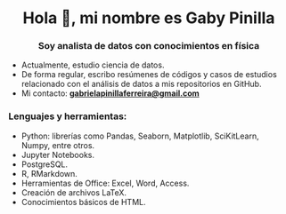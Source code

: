 <h1 align="center">Hola 👋, mi nombre es Gaby Pinilla</h1>
<h3 align="center">Soy analista de datos con conocimientos en física</h3>

- Actualmente, estudio ciencia de datos.
- De forma regular, escribo resúmenes de códigos y casos de estudios relacionado con el análisis de datos a mis repositorios en GitHub.
- Mi contacto: **gabrielapinillaferreira@gmail.com**

<h3 align="left">Lenguajes y herramientas:</h3>

- Python: librerías como Pandas, Seaborn, Matplotlib, SciKitLearn, Numpy, entre otros.
- Jupyter Notebooks.
- PostgreSQL.
- R, RMarkdown.
- Herramientas de Office: Excel, Word, Access.
- Creación de archivos LaTeX.
- Conocimientos básicos de HTML.
